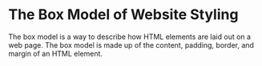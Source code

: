 # The Box Model of Website Styling

The box model is a way to describe how HTML elements are laid out on a web page. The box model is made up of the content, padding, border, and margin of an HTML element.
